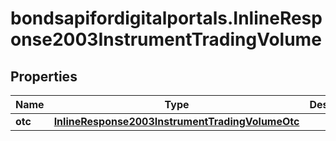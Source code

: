 # bondsapifordigitalportals.InlineResponse2003InstrumentTradingVolume

## Properties

Name | Type | Description | Notes
------------ | ------------- | ------------- | -------------
**otc** | [**InlineResponse2003InstrumentTradingVolumeOtc**](InlineResponse2003InstrumentTradingVolumeOtc.md) |  | [optional] 


